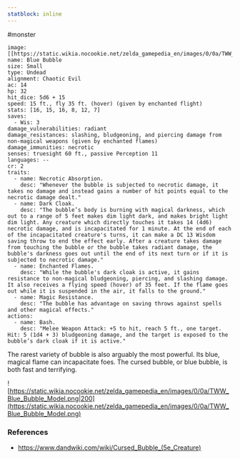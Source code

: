 ```yaml
---
statblock: inline
---
```

#monster 

```statblock
image: [[https://static.wikia.nocookie.net/zelda_gamepedia_en/images/0/0a/TWW_Blue_Bubble_Model.png]]
name: Blue Bubble
size: Small
type: Undead
alignment: Chaotic Evil
ac: 14
hp: 32
hit_dice: 5d6 + 15
speed: 15 ft., fly 35 ft. (hover) (given by enchanted flight)
stats: [16, 15, 16, 8, 12, 7]
saves:
  - Wis: 3
damage_vulnerabilities: radiant
damage_resistances: slashing, bludgeoning, and piercing damage from non-magical weapons (given by enchanted flames)
damage_immunities: necrotic
senses: truesight 60 ft., passive Perception 11
languages: --
cr: 2
traits:
  - name: Necrotic Absorption.
    desc: "Whenever the bubble is subjected to necrotic damage, it takes no damage and instead gains a number of hit points equal to the necrotic damage dealt."
  - name: Dark Cloak.
    desc: "The bubble’s body is burning with magical darkness, which out to a range of 5 feet makes dim light dark, and makes bright light dim light. Any creature which directly touches it takes 14 (4d6) necrotic damage, and is incapacitated for 1 minute. At the end of each of the incapacitated creature's turns, it can make a DC 13 Wisdom saving throw to end the effect early. After a creature takes damage from touching the bubble or the bubble takes radiant damage, the bubble's darkness goes out until the end of its next turn or if it is subjected to necrotic damage."
  - name: Enchanted Flames.
    desc: "While the bubble's dark cloak is active, it gains resistance to non-magical bludgeoning, piercing, and slashing damage. It also receives a flying speed (hover) of 35 feet. If the flame goes out while it is suspended in the air, it falls to the ground."
  - name: Magic Resistance.
    desc: "The bubble has advantage on saving throws against spells and other magical effects."
actions:
  - name: Bash.
    desc: "Melee Weapon Attack: +5 to hit, reach 5 ft., one target. Hit: 5 (1d4 + 3) bludgeoning damage, and the target is exposed to the bubble’s dark cloak if it is active."
```

The rarest variety of bubble is also arguably the most powerful. Its blue, magical flame can incapacitate foes. The cursed bubble, or blue bubble, is both fast and terrifying.

![https://static.wikia.nocookie.net/zelda_gamepedia_en/images/0/0a/TWW_Blue_Bubble_Model.png|200](https://static.wikia.nocookie.net/zelda_gamepedia_en/images/0/0a/TWW_Blue_Bubble_Model.png)

### References

* https://www.dandwiki.com/wiki/Cursed_Bubble_(5e_Creature)
